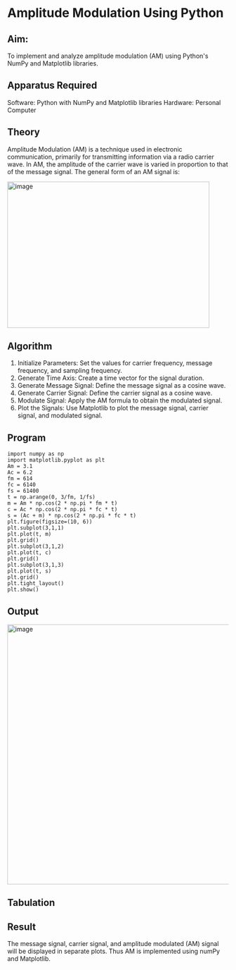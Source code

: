 #     Amplitude Modulation Using Python

## Aim:
  To implement and analyze amplitude modulation (AM) using Python's NumPy and Matplotlib libraries. 

## Apparatus Required
   Software: Python with NumPy and Matplotlib libraries
   Hardware: Personal Computer
## Theory
Amplitude Modulation (AM) is a technique used in electronic communication, primarily for transmitting information via a radio carrier wave. In AM, the amplitude of the carrier wave is varied in proportion to that of the message signal. The general form of an AM signal is:

<img width="460" height="332" alt="image" src="https://github.com/user-attachments/assets/6c8b9105-d2d3-4b99-999c-82e9f7808a7b" />

## Algorithm
1.	Initialize Parameters: Set the values for carrier frequency, message frequency, and sampling frequency.
2.	Generate Time Axis: Create a time vector for the signal duration.
3.	Generate Message Signal: Define the message signal as a cosine wave.
4.	Generate Carrier Signal: Define the carrier signal as a cosine wave.
5.	Modulate Signal: Apply the AM formula to obtain the modulated signal.
6.	Plot the Signals: Use Matplotlib to plot the message signal, carrier signal, and modulated signal.
## Program
```
import numpy as np
import matplotlib.pyplot as plt
Am = 3.1
Ac = 6.2
fm = 614
fc = 6140
fs = 61400
t = np.arange(0, 3/fm, 1/fs)
m = Am * np.cos(2 * np.pi * fm * t)
c = Ac * np.cos(2 * np.pi * fc * t)
s = (Ac + m) * np.cos(2 * np.pi * fc * t)
plt.figure(figsize=(10, 6))
plt.subplot(3,1,1)
plt.plot(t, m)
plt.grid()
plt.subplot(3,1,2)
plt.plot(t, c)
plt.grid()
plt.subplot(3,1,3)
plt.plot(t, s)
plt.grid()
plt.tight_layout()
plt.show()
```
## Output

<img width="986" height="590" alt="image" src="https://github.com/user-attachments/assets/ad25b174-b70c-4250-835c-cb4d2b4ab62e" />

## Tabulation



## Result
The message signal, carrier signal, and amplitude modulated (AM) signal will be displayed in separate plots. Thus AM is implemented using numPy and Matplotlib.
